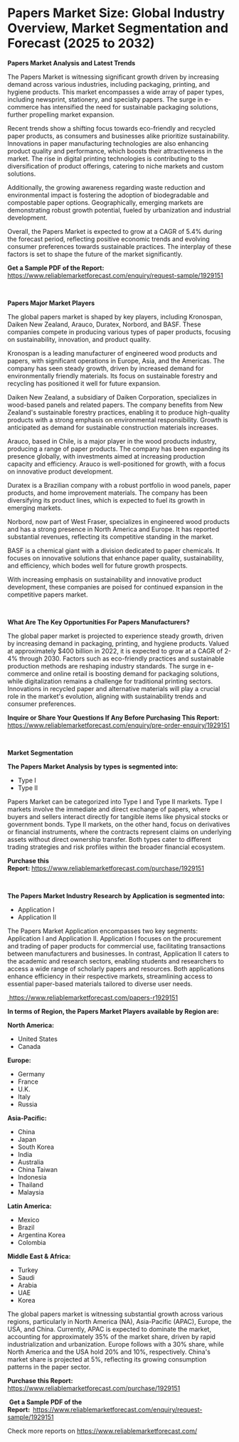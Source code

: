 <p><h1>Papers Market Size: Global Industry Overview, Market Segmentation and Forecast (2025 to 2032)</h1></p><p><strong>Papers Market Analysis and Latest Trends</strong></p>
<p><p>The Papers Market is witnessing significant growth driven by increasing demand across various industries, including packaging, printing, and hygiene products. This market encompasses a wide array of paper types, including newsprint, stationery, and specialty papers. The surge in e-commerce has intensified the need for sustainable packaging solutions, further propelling market expansion.</p><p>Recent trends show a shifting focus towards eco-friendly and recycled paper products, as consumers and businesses alike prioritize sustainability. Innovations in paper manufacturing technologies are also enhancing product quality and performance, which boosts their attractiveness in the market. The rise in digital printing technologies is contributing to the diversification of product offerings, catering to niche markets and custom solutions.</p><p>Additionally, the growing awareness regarding waste reduction and environmental impact is fostering the adoption of biodegradable and compostable paper options. Geographically, emerging markets are demonstrating robust growth potential, fueled by urbanization and industrial development.</p><p>Overall, the Papers Market is expected to grow at a CAGR of 5.4% during the forecast period, reflecting positive economic trends and evolving consumer preferences towards sustainable practices. The interplay of these factors is set to shape the future of the market significantly.</p></p>
<p><strong>Get a Sample PDF of the Report:&nbsp;</strong> <a href="https://www.reliablemarketforecast.com/enquiry/request-sample/1929151?utm_campaign=1105&utm_medium=2&utm_source=Github&utm_content=ia&utm_term=16012025&utm_id=papers">https://www.reliablemarketforecast.com/enquiry/request-sample/1929151</a></p>
<p>&nbsp;</p>
<p><strong>Papers Major Market Players</strong></p>
<p><p>The global papers market is shaped by key players, including Kronospan, Daiken New Zealand, Arauco, Duratex, Norbord, and BASF. These companies compete in producing various types of paper products, focusing on sustainability, innovation, and product quality. </p><p>Kronospan is a leading manufacturer of engineered wood products and papers, with significant operations in Europe, Asia, and the Americas. The company has seen steady growth, driven by increased demand for environmentally friendly materials. Its focus on sustainable forestry and recycling has positioned it well for future expansion.</p><p>Daiken New Zealand, a subsidiary of Daiken Corporation, specializes in wood-based panels and related papers. The company benefits from New Zealand's sustainable forestry practices, enabling it to produce high-quality products with a strong emphasis on environmental responsibility. Growth is anticipated as demand for sustainable construction materials increases.</p><p>Arauco, based in Chile, is a major player in the wood products industry, producing a range of paper products. The company has been expanding its presence globally, with investments aimed at increasing production capacity and efficiency. Arauco is well-positioned for growth, with a focus on innovative product development.</p><p>Duratex is a Brazilian company with a robust portfolio in wood panels, paper products, and home improvement materials. The company has been diversifying its product lines, which is expected to fuel its growth in emerging markets.</p><p>Norbord, now part of West Fraser, specializes in engineered wood products and has a strong presence in North America and Europe. It has reported substantial revenues, reflecting its competitive standing in the market.</p><p>BASF is a chemical giant with a division dedicated to paper chemicals. It focuses on innovative solutions that enhance paper quality, sustainability, and efficiency, which bodes well for future growth prospects.</p><p>With increasing emphasis on sustainability and innovative product development, these companies are poised for continued expansion in the competitive papers market. </p></p>
<p>&nbsp;</p>
<p><strong>What Are The Key Opportunities For Papers Manufacturers?</strong></p>
<p><p>The global paper market is projected to experience steady growth, driven by increasing demand in packaging, printing, and hygiene products. Valued at approximately $400 billion in 2022, it is expected to grow at a CAGR of 2-4% through 2030. Factors such as eco-friendly practices and sustainable production methods are reshaping industry standards. The surge in e-commerce and online retail is boosting demand for packaging solutions, while digitalization remains a challenge for traditional printing sectors. Innovations in recycled paper and alternative materials will play a crucial role in the market's evolution, aligning with sustainability trends and consumer preferences.</p></p>
<p><strong>Inquire or Share Your Questions If Any Before Purchasing This Report:</strong> <a href="https://www.reliablemarketforecast.com/enquiry/pre-order-enquiry/1929151?utm_campaign=1105&utm_medium=2&utm_source=Github&utm_content=ia&utm_term=16012025&utm_id=papers">https://www.reliablemarketforecast.com/enquiry/pre-order-enquiry/1929151</a></p>
<p>&nbsp;</p>
<p><strong>Market Segmentation</strong></p>
<p><strong>The Papers Market Analysis by types is segmented into:</strong></p>
<p><ul><li>Type I</li><li>Type II</li></ul></p>
<p><p>Papers Market can be categorized into Type I and Type II markets. Type I markets involve the immediate and direct exchange of papers, where buyers and sellers interact directly for tangible items like physical stocks or government bonds. Type II markets, on the other hand, focus on derivatives or financial instruments, where the contracts represent claims on underlying assets without direct ownership transfer. Both types cater to different trading strategies and risk profiles within the broader financial ecosystem.</p></p>
<p><strong>Purchase this Report:&nbsp;</strong><a href="https://www.reliablemarketforecast.com/purchase/1929151?utm_campaign=1105&utm_medium=2&utm_source=Github&utm_content=ia&utm_term=16012025&utm_id=papers">https://www.reliablemarketforecast.com/purchase/1929151</a></p>
<p>&nbsp;</p>
<p><strong>The Papers Market Industry Research by Application is segmented into:</strong></p>
<p><ul><li>Application I</li><li>Application II</li></ul></p>
<p><p>The Papers Market Application encompasses two key segments: Application I and Application II. Application I focuses on the procurement and trading of paper products for commercial use, facilitating transactions between manufacturers and businesses. In contrast, Application II caters to the academic and research sectors, enabling students and researchers to access a wide range of scholarly papers and resources. Both applications enhance efficiency in their respective markets, streamlining access to essential paper-based materials tailored to diverse user needs.</p></p>
<p><a href="https://www.reliablemarketforecast.com/papers-r1929151?utm_campaign=1105&utm_medium=2&utm_source=Github&utm_content=ia&utm_term=16012025&utm_id=papers">&nbsp;https://www.reliablemarketforecast.com/papers-r1929151</a></p>
<p><strong>In terms of Region, the Papers Market Players available by Region are:</strong></p>
<p>
    <p> <strong> North America: </strong>
        <ul>
            <li>United States</li>
            <li>Canada</li>
        </ul>
        </p> 
    <p> <strong> Europe: </strong>
        <ul>
            <li>Germany</li>
            <li>France</li>
            <li>U.K.</li>
            <li>Italy</li>
            <li>Russia</li>
        </ul>
        </p> 
    <p> <strong> Asia-Pacific: </strong>
        <ul>
            <li>China</li>
            <li>Japan</li>
            <li>South Korea</li>
            <li>India</li>
            <li>Australia</li>
            <li>China Taiwan</li>
            <li>Indonesia</li>
            <li>Thailand</li>
            <li>Malaysia</li>
        </ul>
        </p> 
    <p> <strong> Latin America: </strong>
        <ul>
            <li>Mexico</li>
            <li>Brazil</li>
            <li>Argentina Korea</li>
            <li>Colombia</li>
        </ul>
        </p> 
    <p> <strong> Middle East & Africa: </strong>
        <ul>
            <li>Turkey</li>
            <li>Saudi</li>
            <li>Arabia</li>
            <li>UAE</li>
            <li>Korea</li>
        </ul>
    </p>
    </p>
<p><p>The global papers market is witnessing substantial growth across various regions, particularly in North America (NA), Asia-Pacific (APAC), Europe, the USA, and China. Currently, APAC is expected to dominate the market, accounting for approximately 35% of the market share, driven by rapid industrialization and urbanization. Europe follows with a 30% share, while North America and the USA hold 20% and 10%, respectively. China's market share is projected at 5%, reflecting its growing consumption patterns in the paper sector.</p></p>
<p><strong>Purchase this Report: </strong><a href="https://www.reliablemarketforecast.com/purchase/1929151?utm_campaign=1105&utm_medium=2&utm_source=Github&utm_content=ia&utm_term=16012025&utm_id=papers">https://www.reliablemarketforecast.com/purchase/1929151</a></p>
<p>&nbsp;<strong>Get a Sample PDF of the Report:&nbsp;&nbsp;</strong><a href="https://www.reliablemarketforecast.com/enquiry/request-sample/1929151?utm_campaign=1105&utm_medium=2&utm_source=Github&utm_content=ia&utm_term=16012025&utm_id=papers">https://www.reliablemarketforecast.com/enquiry/request-sample/1929151</a></p>
<p><strong></strong></p>
<p>Check more reports on <a href="https://www.reliablemarketforecast.com/?utm_campaign=1105&utm_medium=2&utm_source=Github&utm_content=ia&utm_term=16012025&utm_id=papers">https://www.reliablemarketforecast.com/</a></p>